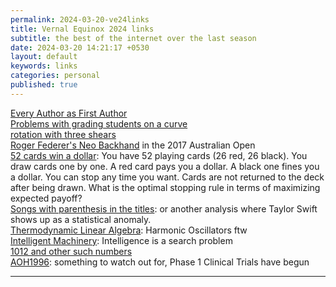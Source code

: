```yaml
---
permalink: 2024-03-20-ve24links
title: Vernal Equinox 2024 links
subtitle: the best of the internet over the last season
date: 2024-03-20 14:21:17 +0530
layout: default
keywords: links
categories: personal
published: true
---
```


[Every Author as First Author](https://arxiv.org/abs/2304.01393)  
[Problems with grading students on a curve](https://academia.stackexchange.com/questions/167023/how-is-grading-by-curve-fair-at-all-are-there-any-arguments-in-favor-of-it)  
[rotation with three shears](https://github.andrewt.net/shears/)  
[Roger Federer's Neo Backhand](https://youtu.be/XAYbygk-ljc) in the 2017 Australian Open  
[52 cards win a dollar](https://puzzles.nigelcoldwell.co.uk/fourteen.htm): You have 52 playing cards (26 red, 26 black). You draw cards one by one. A red card pays you a dollar. A black one fines you a dollar. You can stop any time you want. Cards are not returned to the deck after being drawn. What is the optimal stopping rule in terms of maximizing expected payoff?  
[Songs with parenthesis in the titles](https://gottwurfelt.com/2023/01/10/percentage-of-songs-with-parentheses-in-the-title/): or another analysis where Taylor Swift shows up as a statistical anomaly.  
[Thermodynamic Linear Algebra](https://arxiv.org/abs/2308.05660): Harmonic Oscillators ftw  
[Intelligent Machinery](https://weightagnostic.github.io/papers/turing1948.pdf): Intelligence is a search problem  
[1012 and other such numbers](https://plus.maths.org/content/1012-and-other-such-numbers)  
[AOH1996](https://en.wikipedia.org/wiki/AOH1996): something to watch out for, Phase 1 Clinical Trials have begun

---
